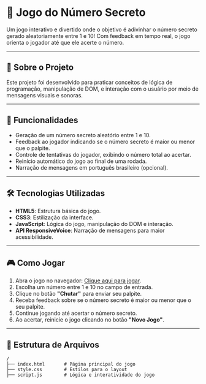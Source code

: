 # 🎲 Jogo do Número Secreto 

Um jogo interativo e divertido onde o objetivo é adivinhar o número secreto gerado aleatoriamente entre 1 e 10! Com feedback em tempo real, o jogo orienta o jogador até que ele acerte o número.

---

## 📝 Sobre o Projeto

Este projeto foi desenvolvido para praticar conceitos de lógica de programação, manipulação de DOM, e interação com o usuário por meio de mensagens visuais e sonoras. 

---

## 🚀 Funcionalidades

- Geração de um número secreto aleatório entre 1 e 10.
- Feedback ao jogador indicando se o número secreto é maior ou menor que o palpite.
- Controle de tentativas do jogador, exibindo o número total ao acertar.
- Reinício automático do jogo ao final de uma rodada.
- Narração de mensagens em português brasileiro (opcional).

---

## 🛠️ Tecnologias Utilizadas

- **HTML5**: Estrutura básica do jogo.
- **CSS3**: Estilização da interface.
- **JavaScript**: Lógica do jogo, manipulação do DOM e interação.
- **API ResponsiveVoice**: Narração de mensagens para maior acessibilidade.

---

## 🎮 Como Jogar

1. Abra o jogo no navegador: [Clique aqui para jogar](https://jogo-do-numero-secreto-lwdq.vercel.app/).
2. Escolha um número entre 1 e 10 no campo de entrada.
3. Clique no botão **"Chutar"** para enviar seu palpite.
4. Receba feedback sobre se o número secreto é maior ou menor que o seu palpite.
5. Continue jogando até acertar o número secreto.
6. Ao acertar, reinicie o jogo clicando no botão **"Novo Jogo"**.

---

## 📂 Estrutura de Arquivos

```plaintext
/
├── index.html       # Página principal do jogo
├── style.css        # Estilos para o layout
├── script.js        # Lógica e interatividade do jogo
